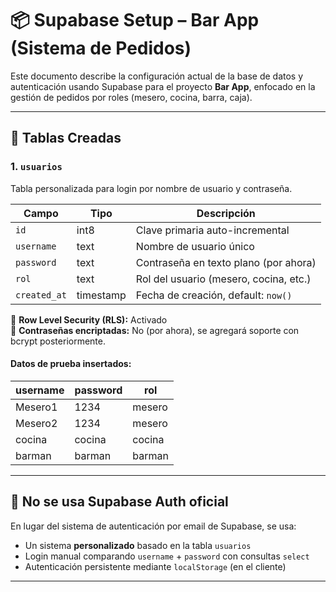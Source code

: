 # 📦 Supabase Setup – Bar App (Sistema de Pedidos)

Este documento describe la configuración actual de la base de datos y autenticación usando Supabase para el proyecto **Bar App**, enfocado en la gestión de pedidos por roles (mesero, cocina, barra, caja).

---

## 🧱 Tablas Creadas

### 1. `usuarios`

Tabla personalizada para login por nombre de usuario y contraseña.

| Campo       | Tipo       | Descripción                              |
|-------------|------------|------------------------------------------|
| `id`        | int8       | Clave primaria auto-incremental          |
| `username`  | text       | Nombre de usuario único                  |
| `password`  | text       | Contraseña en texto plano (por ahora)    |
| `rol`       | text       | Rol del usuario (mesero, cocina, etc.)   |
| `created_at`| timestamp  | Fecha de creación, default: `now()`      |

🔐 **Row Level Security (RLS):** Activado  
🔁 **Contraseñas encriptadas:** No (por ahora), se agregará soporte con bcrypt posteriormente.

#### Datos de prueba insertados:

| username | password | rol     |
|----------|----------|---------|
| Mesero1  | 1234     | mesero  |
| Mesero2  | 1234     | mesero  |
| cocina   | cocina   | cocina  |
| barman   | barman   | barman  |

---

## 🚫 No se usa Supabase Auth oficial

En lugar del sistema de autenticación por email de Supabase, se usa:
- Un sistema **personalizado** basado en la tabla `usuarios`
- Login manual comparando `username` + `password` con consultas `select`
- Autenticación persistente mediante `localStorage` (en el cliente)

---
